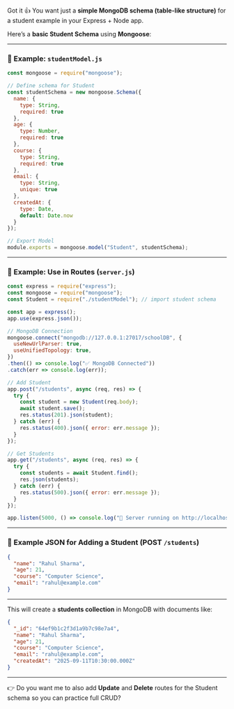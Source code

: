 Got it 👍 You want just a **simple MongoDB schema (table-like structure)** for a student example in your Express + Node app.

Here’s a **basic Student Schema** using **Mongoose**:

---

### 📌 Example: `studentModel.js`

```js
const mongoose = require("mongoose");

// Define schema for Student
const studentSchema = new mongoose.Schema({
  name: {
    type: String,
    required: true
  },
  age: {
    type: Number,
    required: true
  },
  course: {
    type: String,
    required: true
  },
  email: {
    type: String,
    unique: true
  },
  createdAt: {
    type: Date,
    default: Date.now
  }
});

// Export Model
module.exports = mongoose.model("Student", studentSchema);
```

---

### 📌 Example: Use in Routes (`server.js`)

```js
const express = require("express");
const mongoose = require("mongoose");
const Student = require("./studentModel"); // import student schema

const app = express();
app.use(express.json());

// MongoDB Connection
mongoose.connect("mongodb://127.0.0.1:27017/schoolDB", {
  useNewUrlParser: true,
  useUnifiedTopology: true,
})
.then(() => console.log("✅ MongoDB Connected"))
.catch(err => console.log(err));

// Add Student
app.post("/students", async (req, res) => {
  try {
    const student = new Student(req.body);
    await student.save();
    res.status(201).json(student);
  } catch (err) {
    res.status(400).json({ error: err.message });
  }
});

// Get Students
app.get("/students", async (req, res) => {
  try {
    const students = await Student.find();
    res.json(students);
  } catch (err) {
    res.status(500).json({ error: err.message });
  }
});

app.listen(5000, () => console.log("🚀 Server running on http://localhost:5000"));
```

---

### 📌 Example JSON for Adding a Student (POST `/students`)

```json
{
  "name": "Rahul Sharma",
  "age": 21,
  "course": "Computer Science",
  "email": "rahul@example.com"
}
```

---

This will create a **students collection** in MongoDB with documents like:

```json
{
  "_id": "64ef9b1c2f3d1a9b7c98e7a4",
  "name": "Rahul Sharma",
  "age": 21,
  "course": "Computer Science",
  "email": "rahul@example.com",
  "createdAt": "2025-09-11T10:30:00.000Z"
}
```

---

👉 Do you want me to also add **Update** and **Delete** routes for the Student schema so you can practice full CRUD?

